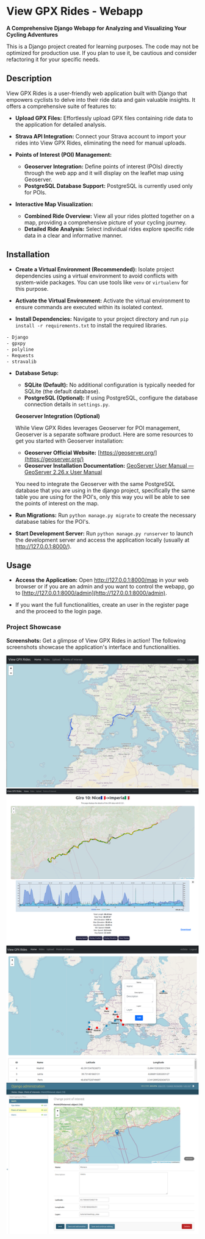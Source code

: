 # View GPX Rides - Webapp

**A Comprehensive Django Webapp for Analyzing and Visualizing Your Cycling Adventures**

This is a Django project created for learning purposes. The code may not be optimized for production use. If you plan to use it, be cautious and consider refactoring it for your specific needs.

## Description

View GPX Rides is a user-friendly web application built with Django that empowers cyclists to delve into their ride data and gain valuable insights. It offers a comprehensive suite of features to:

- **Upload GPX Files:** Effortlessly upload GPX files containing ride data to the application for detailed analysis.

- **Strava API Integration:** Connect your Strava account to import your rides into View GPX Rides, eliminating the need for manual uploads.

- **Points of Interest (POI) Management:**
  
  - **Geoserver Integration:** Define points of interest (POIs) directly through the web app and it will display on the leaflet map using Geoserver.
  - **PostgreSQL Database Support:**  PostgreSQL is currently used only for POIs.

- **Interactive Map Visualization:**
  
  - **Combined Ride Overview:** View all your rides plotted together on a map, providing a comprehensive picture of your cycling journey.
  - **Detailed Ride Analysis:** Select individual rides explore specific ride data in a clear and informative manner.



## Installation



- **Create a Virtual Environment (Recommended):** Isolate project dependencies using a virtual environment to avoid conflicts with system-wide packages. You can use tools like `venv` or `virtualenv` for this purpose.

- **Activate the Virtual Environment:** Activate the virtual environment to ensure commands are executed within its isolated context.

- **Install Dependencies:** Navigate to your project directory and run `pip install -r requirements.txt` to install the required libraries.

```
- Django
- gpxpy
- polyline
- Requests
- stravalib
```

- **Database Setup:**
  
  - **SQLite (Default):** No additional configuration is typically needed for SQLite (the default database).
  - **PostgreSQL (Optional):** If using PostgreSQL, configure the database connection details in `settings.py`.
  
  **Geoserver Integration (Optional)**
  
  While View GPX Rides leverages Geoserver for POI management, Geoserver is a separate software product. Here are some resources to get you started with Geoserver installation:
  
  - **Geoserver Official Website:** [https://geoserver.org/](https://geoserver.org/)
  - **Geoserver Installation Documentation:** [GeoServer User Manual &#8212; GeoServer 2.26.x User Manual](https://docs.geoserver.org/main/en/user/index.html)
  
  You need to integrate the Geoserver with the same PostgreSQL database that you are using in the django project, specifically the same table you are using for the POI's, only this way you will be able to see the points of interest on the map.

- **Run Migrations:** Run `python manage.py migrate` to create the necessary database tables for the POI's.

- **Start Development Server:** Run `python manage.py runserver` to launch the development server and access the application locally (usually at http://127.0.0.1:8000/).



## Usage

- **Access the Application:** Open http://127.0.0.1:8000/map in your web browser or if you are an admin and you want to control the webapp, go to [http://127.0.0.1:8000/admin](http://127.0.0.1:8000/admin).

- If you want the full functionalities, create an user in the register page and the proceed to the login page.



### Project Showcase

**Screenshots:** Get a glimpse of View GPX Rides in action! The following screenshots showcase the application's interface and functionalities.

<img src="src/firstView.png" title="" alt="firstView.png" data-align="center">

<img title="" src="src/rideDetails.png" alt="rideDetails.png" data-align="left">

<img title="" src="src/POIs.png" alt="POIs.png" data-align="center">

<img title="" src="src/adminPage.png" alt="adminPage.png" data-align="center">






